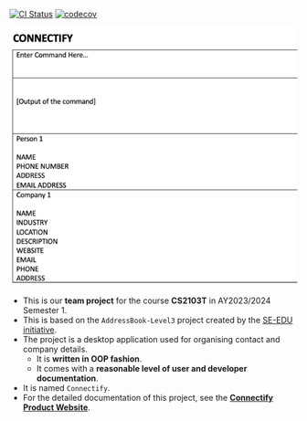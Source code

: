 [![CI Status](https://github.com/AY2324S1-CS2103T-T15-4/tp/workflows/Java%20CI/badge.svg)](https://github.com/AY2324S1-CS2103T-T15-4/tp/actions)
[![codecov](https://codecov.io/gh/AY2324S1-CS2103T-T15-4/tp/graph/badge.svg)](https://codecov.io/gh/AY2324S1-CS2103T-T15-4/tp)

![Ui](docs/images/Ui.png)

* This is our **team project** for the course **CS2103T** in AY2023/2024 Semester 1.
* This is based on the `AddressBook-Level3` project created by the [SE-EDU initiative](https://se-education.org).
* The project is a desktop application used for organising contact and company details.
  * It is **written in OOP fashion**.
  * It comes with a **reasonable level of user and developer documentation**.
* It is named `Connectify`.
* For the detailed documentation of this project, see the **[Connectify Product Website](https://ay2324s1-cs2103t-t15-4.github.io/tp/)**.
